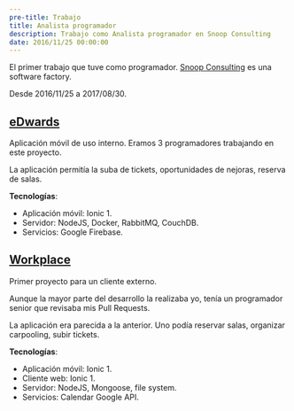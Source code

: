 ```yaml
---
pre-title: Trabajo
title: Analista programador
description: Trabajo como Analista programador en Snoop Consulting
date: 2016/11/25 00:00:00
---
```


El primer trabajo que tuve como programador. [Snoop Consulting](https://www.snoopconsulting.com) es una software factory.

Desde 2016/11/25 a 2017/08/30.

## [eDwards](https://youtu.be/YgZmk5YSLRc)

Aplicación móvil de uso interno. Eramos 3 programadores trabajando en este proyecto.

La aplicación permitía la suba de tickets, oportunidades de nejoras, reserva de salas.

**Tecnologías**:

- Aplicación móvil: Ionic 1.
- Servidor: NodeJS, Docker, RabbitMQ, CouchDB.
- Servicios: Google Firebase.

## [Workplace](https://youtu.be/wh1eJuMH8gQ)

Primer proyecto para un cliente externo.

Aunque la mayor parte del desarrollo la realizaba yo, tenía un programador senior que revisaba mis Pull Requests.

La aplicación era parecida a la anterior. Uno podía reservar salas, organizar carpooling, subir tickets.

**Tecnologías**:

- Aplicación móvil: Ionic 1.
- Cliente web: Ionic 1.
- Servidor: NodeJS, Mongoose, file system.
- Servicios: Calendar Google API.

